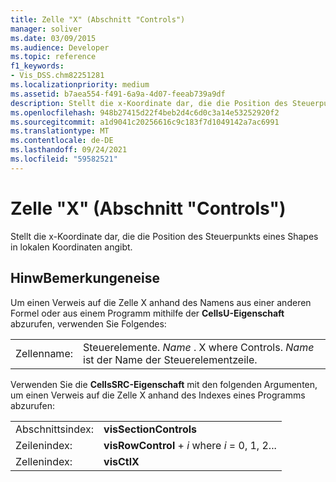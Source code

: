 ```yaml
---
title: Zelle "X" (Abschnitt "Controls")
manager: soliver
ms.date: 03/09/2015
ms.audience: Developer
ms.topic: reference
f1_keywords:
- Vis_DSS.chm82251281
ms.localizationpriority: medium
ms.assetid: b7aea554-f491-6a9a-4d07-feeab739a9df
description: Stellt die x-Koordinate dar, die die Position des Steuerpunkts eines Shapes in lokalen Koordinaten angibt.
ms.openlocfilehash: 948b27415d22f4beb2d4c6d0c3a14e53252920f2
ms.sourcegitcommit: a1d9041c20256616c9c183f7d1049142a7ac6991
ms.translationtype: MT
ms.contentlocale: de-DE
ms.lasthandoff: 09/24/2021
ms.locfileid: "59582521"
---
```

# <a name="x-cell-controls-section"></a>Zelle "X" (Abschnitt "Controls")

Stellt  die x-Koordinate dar, die die Position des Steuerpunkts eines Shapes in lokalen Koordinaten angibt. 
  
## <a name="remarks"></a>HinwBemerkungeneise

Um einen Verweis auf die Zelle X anhand des Namens aus einer anderen Formel oder aus einem Programm mithilfe der **CellsU-Eigenschaft** abzurufen, verwenden Sie Folgendes: 
  
|||
|:-----|:-----|
| Zellenname:  <br/> | Steuerelemente.  *Name*  . X where Controls.  *Name*  ist der Name der Steuerelementzeile.  <br/> |
   
Verwenden Sie die **CellsSRC-Eigenschaft** mit den folgenden Argumenten, um einen Verweis auf die Zelle X anhand des Indexes eines Programms abzurufen: 
  
|||
|:-----|:-----|
| Abschnittsindex:  <br/> |**visSectionControls** <br/> |
| Zeilenindex:  <br/> |**visRowControl**  +   *i* where *i* = 0, 1, 2...  <br/> |
| Zellenindex:  <br/> |**visCtlX** <br/> |
   

